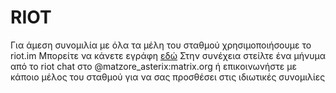 # RIOT
Για άμεση συνομιλία με όλα τα μέλη του σταθμού χρησιμοποιήσουμε το riot.im
Μπορείτε να κάνετε εγράφη [εδώ](https://riot.im/app)
Στην συνέχεια στείλτε ένα μήνυμα από το riot chat στο @matzore_asterix:matrix.org ή επικοινωνήστε με κάποιο μέλος του σταθμού για να σας προσθέσει στις ιδιωτικές συνομιλίες
